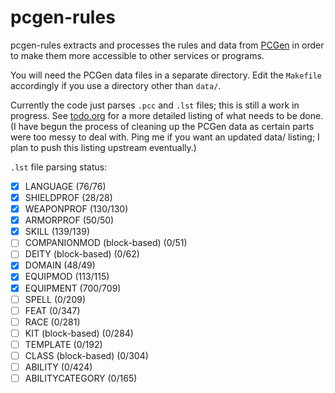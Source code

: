 
pcgen-rules
===========

pcgen-rules extracts and processes the rules and data from [PCGen](http://pcgen.sourceforge.net/01_overview.php) in order to make them more accessible to other services or programs.

You will need the PCGen data files in a separate directory. Edit the `Makefile` accordingly if you use a directory other than `data/`.

Currently the code just parses `.pcc` and `.lst` files; this is still a work in progress. See [todo.org](todo.org) for a more detailed listing of what needs to be done. (I have begun the process of cleaning up the PCGen data as certain parts were too messy to deal with. Ping me if you want an updated data/ listing; I plan to push this listing upstream eventually.)

`.lst` file parsing status:

- [x] LANGUAGE (76/76)
- [x] SHIELDPROF (28/28)
- [x] WEAPONPROF (130/130)
- [x] ARMORPROF (50/50)
- [x] SKILL (139/139)
- [ ] COMPANIONMOD (block-based) (0/51)
- [ ] DEITY (block-based) (0/62)
- [x] DOMAIN (48/49)
- [x] EQUIPMOD (113/115)
- [x] EQUIPMENT (700/709)
- [ ] SPELL (0/209)
- [ ] FEAT (0/347)
- [ ] RACE (0/281)
- [ ] KIT (block-based) (0/284)
- [ ] TEMPLATE (0/192)
- [ ] CLASS (block-based) (0/304)
- [ ] ABILITY (0/424)
- [ ] ABILITYCATEGORY (0/165)
